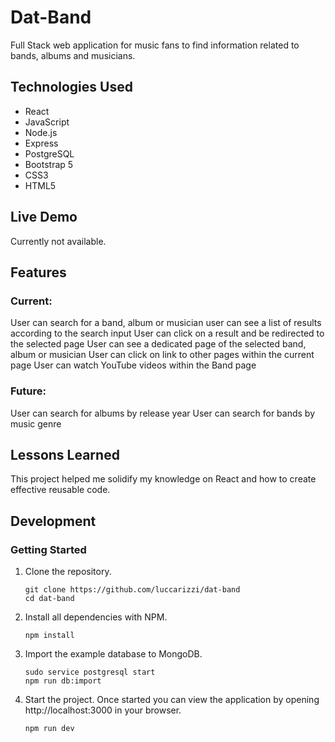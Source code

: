 # Dat-Band

Full Stack web application for music fans to find information related to bands, albums and musicians.

## Technologies Used

* React
* JavaScript
* Node.js
* Express
* PostgreSQL
* Bootstrap 5
* CSS3
* HTML5

## Live Demo

Currently not available.

## Features

### Current:

User can search for a band, album or musician
user can see a list of results according to the search input
User can click on a result and be redirected to the selected page
User can see a dedicated page of the selected band, album or musician
User can click on link to other pages within the current page
User can watch YouTube videos within the Band page

### Future:

User can search for albums by release year
User can search for bands by music genre

## Lessons Learned

This project helped me solidify my knowledge on React and how to create effective reusable code. 

## Development

### Getting Started

1. Clone the repository.

    ```shell
    git clone https://github.com/luccarizzi/dat-band
    cd dat-band
    ```

1. Install all dependencies with NPM.

    ```shell
    npm install
    ```
    
1. Import the example database to MongoDB.

    ```shell
    sudo service postgresql start
    npm run db:import
    ```

1. Start the project. Once started you can view the application by opening http://localhost:3000 in your browser.

    ```shell
    npm run dev
    ```
